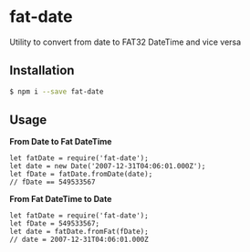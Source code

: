# fat-date
Utility to convert from date to FAT32 DateTime and vice versa

## Installation

```bash
$ npm i --save fat-date
```

## Usage

**From Date to Fat DateTime**

```NodeJs
let fatDate = require('fat-date');
let date = new Date('2007-12-31T04:06:01.000Z');
let fDate = fatDate.fromDate(date);
// fDate == 549533567
```

**From Fat DateTime  to Date**

```NodeJs
let fatDate = require('fat-date');
let fDate = 549533567;
let date = fatDate.fromFat(fDate);
// date = 2007-12-31T04:06:01.000Z
```
